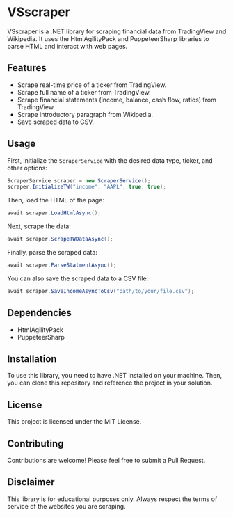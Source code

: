 # VSscraper

VSscraper is a .NET library for scraping financial data from TradingView and Wikipedia. It uses the HtmlAgilityPack and PuppeteerSharp libraries to parse HTML and interact with web pages.

## Features

- Scrape real-time price of a ticker from TradingView.
- Scrape full name of a ticker from TradingView.
- Scrape financial statements (income, balance, cash flow, ratios) from TradingView.
- Scrape introductory paragraph from Wikipedia.
- Save scraped data to CSV.

## Usage

First, initialize the `ScraperService` with the desired data type, ticker, and other options:

```csharp
ScraperService scraper = new ScraperService();
scraper.InitializeTW("income", "AAPL", true, true);
```

Then, load the HTML of the page:

```csharp
await scraper.LoadHtmlAsync();
```

Next, scrape the data:

```csharp
await scraper.ScrapeTWDataAsync();
```

Finally, parse the scraped data:

```csharp
await scraper.ParseStatmentAsync();
```

You can also save the scraped data to a CSV file:

```csharp
await scraper.SaveIncomeAsyncToCsv("path/to/your/file.csv");
```

## Dependencies

- HtmlAgilityPack
- PuppeteerSharp

## Installation

To use this library, you need to have .NET installed on your machine. Then, you can clone this repository and reference the project in your solution.

## License

This project is licensed under the MIT License.

## Contributing

Contributions are welcome! Please feel free to submit a Pull Request.

## Disclaimer

This library is for educational purposes only. Always respect the terms of service of the websites you are scraping.
